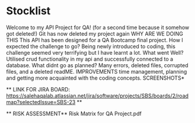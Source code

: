 # Stocklist
Welcome to my API Project for QA! (for a second time because it somehow got deleted!) Git has now deleted my project again 
WHY ARE WE DOING THIS This API has been designed for a QA Bootcamp final project. How I expected the challenge to go? Being newly introduced to coding, this challenge seemed very terrifying but I have learnt a lot. What went Well? Utilised crud functionality in my api and successfully connected to a database. What didnt go as planned? Many errors, deleted files, corrupted files, and a deleted readME.
IMPROVEMENTS time management, planning and getting more acquainted with the coding concepts.
SCREENSHOTS* 



** LINK FOR JIRA BOARD: https://salehaqalab.atlassian.net/jira/software/projects/SBS/boards/2/roadmap?selectedIssue=SBS-23 ** 



** RISK ASSESSMENT** Risk Matrix for QA Project.pdf
